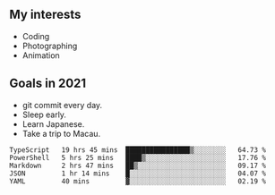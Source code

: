 ## My interests

- Coding
- Photographing
- Animation

## Goals in 2021

- git commit every day.
- Sleep early.
- Learn Japanese.
- Take a trip to Macau.

<!--START_SECTION:waka-->
```text
TypeScript   19 hrs 45 mins  ████████████████▒░░░░░░░░   64.73 % 
PowerShell   5 hrs 25 mins   ████▒░░░░░░░░░░░░░░░░░░░░   17.76 % 
Markdown     2 hrs 47 mins   ██▒░░░░░░░░░░░░░░░░░░░░░░   09.17 % 
JSON         1 hr 14 mins    █░░░░░░░░░░░░░░░░░░░░░░░░   04.07 % 
YAML         40 mins         ▓░░░░░░░░░░░░░░░░░░░░░░░░   02.19 % 
```
<!--END_SECTION:waka-->

